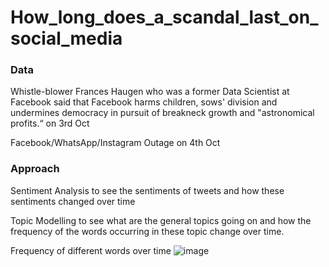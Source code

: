# How_long_does_a_scandal_last_on_social_media
<h3>Data</h3>

Whistle-blower Frances Haugen who was a former Data Scientist at Facebook said that Facebook harms children, sows' division and undermines democracy in pursuit of breakneck growth and "astronomical profits.“ on 3rd Oct

Facebook/WhatsApp/Instagram Outage on 4th Oct

<h3>Approach</h3>

Sentiment Analysis to see the sentiments of tweets and how these sentiments changed over time

Topic Modelling to see what are the general topics going on and how the frequency of the words occurring in these topic change over time.

Frequency of different words over time
![image](https://user-images.githubusercontent.com/77979984/146040103-f31dfc33-ecdc-4c7c-8251-ac299ca30156.png)



